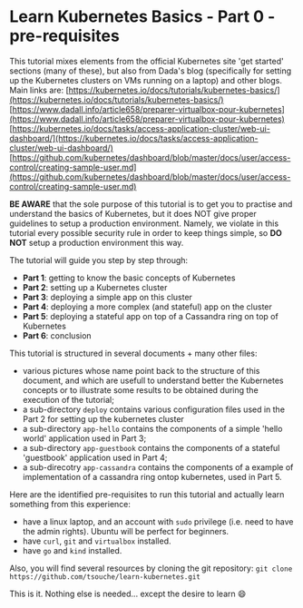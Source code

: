 # Learn Kubernetes Basics - Part 0 - pre-requisites


This tutorial mixes elements from the official Kubernetes site 'get started' sections (many of these), but also from Dada's blog (specifically for setting up the Kubernetes clusters on VMs running on a laptop) and other blogs. Main links are:
    [https://kubernetes.io/docs/tutorials/kubernetes-basics/](https://kubernetes.io/docs/tutorials/kubernetes-basics/)
    [https://www.dadall.info/article658/preparer-virtualbox-pour-kubernetes](https://www.dadall.info/article658/preparer-virtualbox-pour-kubernetes)
    [https://kubernetes.io/docs/tasks/access-application-cluster/web-ui-dashboard/](https://kubernetes.io/docs/tasks/access-application-cluster/web-ui-dashboard/)
    [https://github.com/kubernetes/dashboard/blob/master/docs/user/access-control/creating-sample-user.md](https://github.com/kubernetes/dashboard/blob/master/docs/user/access-control/creating-sample-user.md)



**BE AWARE** that the sole purpose of this tutorial is to get you to practise and understand the basics of Kubernetes, but it does NOT give proper guidelines to setup a production environment. Namely, we violate in this tutorial every possible security rule in order to keep things simple, so **DO NOT** setup a production environment this way.


The tutorial will guide you step by step through:

* **Part 1**: getting to know the basic concepts of Kubernetes
* **Part 2**: setting up a Kubernetes cluster
* **Part 3**: deploying a simple app on this cluster
* **Part 4**: deploying a more complex (and stateful) app on the cluster
* **Part 5**: deploying a stateful app on top of a Cassandra ring on top of Kubernetes
* **Part 6**: conclusion

This tutorial is structured in several documents + many other files:

* various pictures whose name point back to the structure of this document, and which are usefull to understand better the Kubernetes concepts or to illustrate some results to be obtained during the execution of the tutorial;
* a sub-directory `deploy` contains various configuration files used in the Part 2 for setting up the kubernetes cluster
* a sub-directory `app-hello` contains the components of a simple 'hello world' application used in Part 3;
* a sub-directory `app-guestbook` contains the components of a stateful 'guestbook' application used in Part 4;
* a sub-direcotry `app-cassandra` contains the components of a example of implementation of a cassandra ring ontop kubernetes, used in Part 5.

Here are the identified pre-requisites to run this tutorial and actually learn something from this experience:

* have a linux laptop, and an account with `sudo` privilege (i.e. need to have the admin rights). Ubuntu will be perfect for beginners.
* have `curl`, `git` and `virtualbox` installed.
* have `go` and `kind` installed.

Also, you will find several resources by cloning the git repository:
`git clone https://github.com/tsouche/learn-kubernetes.git`


This is it. Nothing else is needed... except the desire to learn :smile:
